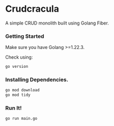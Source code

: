 # Crudcracula

A simple CRUD monolith built using Golang Fiber.

### Getting Started

Make sure you have Golang >=1.22.3.

Check using:
```bash
go version
```

### Installing Dependencies.

```bash
go mod download
go mod tidy
```

### Run It!

```bash
go run main.go
```